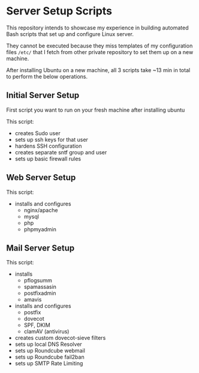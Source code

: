 # Server Setup Scripts

This repository intends to showcase my experience in building automated Bash scripts that set up and configure Linux server.

They cannot be executed because they miss templates of my configuration files `/etc/` that I fetch from other private repository to set them up on a new machine.

After installing Ubuntu on a new machine, all 3 scripts take ~13 min in total to perform the below operations.


## Initial Server Setup
First script you want to run on your fresh machine after installing ubuntu

This script:

- creates Sudo user
- sets up ssh keys for that user
- hardens SSH configuration
- creates separate sntf group and user
- sets up basic firewall rules

## Web Server Setup
This script:

- installs and configures
  - nginx/apache
  - mysql
  - php
  - phpmyadmin

## Mail Server Setup
This script:

- installs
  - pflogsumm
  - spamassasin
  - postfixadmin
  - amavis
- installs and configures
  - postfix
  - dovecot
  - SPF, DKIM
  - clamAV (antivirus)
- creates custom dovecot-sieve filters
- sets up local DNS Resolver
- sets up Roundcube webmail
- sets up Roundcube fail2ban
- sets up SMTP Rate Limiting

